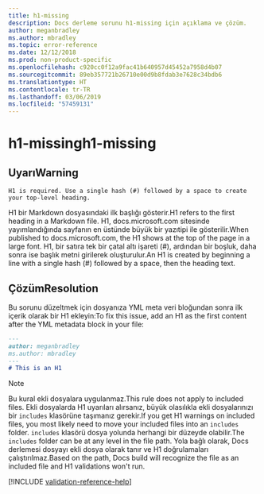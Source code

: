```yaml
---
title: h1-missing
description: Docs derleme sorunu h1-missing için açıklama ve çözüm.
author: meganbradley
ms.author: mbradley
ms.topic: error-reference
ms.date: 12/12/2018
ms.prod: non-product-specific
ms.openlocfilehash: c920cc0f12a9fac41b640957d45452a7958d4b07
ms.sourcegitcommit: 89eb357721b26710e00d9b8fdab3e7628c34bdb6
ms.translationtype: HT
ms.contentlocale: tr-TR
ms.lasthandoff: 03/06/2019
ms.locfileid: "57459131"
---
```

# <a name="h1-missing"></a><span data-ttu-id="6f182-103">h1-missing</span><span class="sxs-lookup"><span data-stu-id="6f182-103">h1-missing</span></span>

## <a name="warning"></a><span data-ttu-id="6f182-104">Uyarı</span><span class="sxs-lookup"><span data-stu-id="6f182-104">Warning</span></span>

`H1 is required. Use a single hash (#) followed by a space to create your top-level heading.`

<span data-ttu-id="6f182-105">H1 bir Markdown dosyasındaki ilk başlığı gösterir.</span><span class="sxs-lookup"><span data-stu-id="6f182-105">H1 refers to the first heading in a Markdown file.</span></span> <span data-ttu-id="6f182-106">H1, docs.microsoft.com sitesinde yayımlandığında sayfanın en üstünde büyük bir yazıtipi ile gösterilir.</span><span class="sxs-lookup"><span data-stu-id="6f182-106">When published to docs.microsoft.com, the H1 shows at the top of the page in a large font.</span></span> <span data-ttu-id="6f182-107">H1, bir satıra tek bir çatal altı işareti (#), ardından bir boşluk, daha sonra ise başlık metni girilerek oluşturulur.</span><span class="sxs-lookup"><span data-stu-id="6f182-107">An H1 is created by beginning a line with a single hash (#) followed by a space, then the heading text.</span></span>

## <a name="resolution"></a><span data-ttu-id="6f182-108">Çözüm</span><span class="sxs-lookup"><span data-stu-id="6f182-108">Resolution</span></span>

<span data-ttu-id="6f182-109">Bu sorunu düzeltmek için dosyanıza YML meta veri bloğundan sonra ilk içerik olarak bir H1 ekleyin:</span><span class="sxs-lookup"><span data-stu-id="6f182-109">To fix this issue, add an H1 as the first content after the YML metadata block in your file:</span></span>

```markdown
---
author: meganbradley
ms.author: mbradley
---
# This is an H1
```

> [!NOTE]
> <span data-ttu-id="6f182-110">Bu kural ekli dosyalara uygulanmaz.</span><span class="sxs-lookup"><span data-stu-id="6f182-110">This rule does not apply to included files.</span></span> <span data-ttu-id="6f182-111">Ekli dosyalarda H1 uyarıları alırsanız, büyük olasılıkla ekli dosyalarınızı bir `includes` klasörüne taşımanız gerekir.</span><span class="sxs-lookup"><span data-stu-id="6f182-111">If you get H1 warnings on included files, you most likely need to move your included files into an `includes` folder.</span></span> <span data-ttu-id="6f182-112">`includes` klasörü dosya yolunda herhangi bir düzeyde olabilir.</span><span class="sxs-lookup"><span data-stu-id="6f182-112">The `includes` folder can be at any level in the file path.</span></span> <span data-ttu-id="6f182-113">Yola bağlı olarak, Docs derlemesi dosyayı ekli dosya olarak tanır ve H1 doğrulamaları çalıştırılmaz.</span><span class="sxs-lookup"><span data-stu-id="6f182-113">Based on the path, Docs build will recognize the file as an included file and H1 validations won't run.</span></span>

<!--make sure to add this file to your includes folder and verify the path-->
[!INCLUDE [validation-reference-help](includes/validation-reference-help.md)]